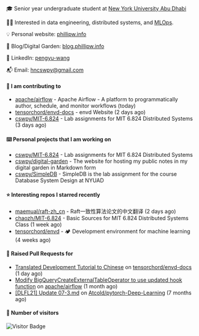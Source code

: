 🎓 Senior year undergraduate student at [New York University Abu Dhabi](https://nyuad.nyu.edu/en/)

🧑‍💻 Interested in data engineering, distributed systems, and [MLOps](https://dlab.berkeley.edu/news/what-mlops-introduction-world-machine-learning-operations).

💡 Personal website: [phillipw.info](https://phillipw.info/)

📓 Blog/Digital Garden: [blog.phillipw.info](https://blog.phillipw.info/)

🙌 LinkedIn: [pengyu-wang](https://www.linkedin.com/in/pengyu-wang/)

📬 Email: [hncswpy@gmail.com](mailto:hncswpy@gmail.com)

#### 🔭 I am contributing to

- [apache/airflow](https://github.com/apache/airflow) - Apache Airflow - A platform to programmatically author, schedule, and monitor workflows (today)
- [tensorchord/envd-docs](https://github.com/tensorchord/envd-docs) - envd Website  (2 days ago)
- [cswpy/MIT-6.824](https://github.com/cswpy/MIT-6.824) - Lab assignments for MIT 6.824 Distributed Systems (3 days ago)

#### ⌨️ Personal projects that I am working on

- [cswpy/MIT-6.824](https://github.com/cswpy/MIT-6.824) - Lab assignments for MIT 6.824 Distributed Systems
- [cswpy/digital-garden](https://github.com/cswpy/digital-garden) - The website for hosting my public notes in my digital garden in Markdown form
- [cswpy/SimpleDB](https://github.com/cswpy/SimpleDB) - SimpleDB is the lab assignment for the course Database System Design at NYUAD

#### ⭐ Interesting repos I starred recently

- [maemual/raft-zh_cn](https://github.com/maemual/raft-zh_cn) - Raft一致性算法论文的中文翻译 (2 days ago)
- [chaozh/MIT-6.824](https://github.com/chaozh/MIT-6.824) - Basic Sources for MIT 6.824 Distributed Systems Class (1 week ago)
- [tensorchord/envd](https://github.com/tensorchord/envd) - 🏕️ Development environment for machine learning (4 weeks ago)

#### 🔨 Raised Pull Requests for

- [Translated Development Tutorial to Chinese](https://github.com/tensorchord/envd-docs/pull/71) on [tensorchord/envd-docs](https://github.com/tensorchord/envd-docs) (1 day ago)
- [Modify BigQueryCreateExternalTableOperator to use updated hook function](https://github.com/apache/airflow/pull/24363) on [apache/airflow](https://github.com/apache/airflow) (1 month ago)
- [[DLFL21] Update 07-3.md](https://github.com/Atcold/pytorch-Deep-Learning/pull/804) on [Atcold/pytorch-Deep-Learning](https://github.com/Atcold/pytorch-Deep-Learning) (7 months ago)

#### 🔢 Number of visitors
![Visitor Badge](https://visitor-badge.laobi.icu/badge?page_id=cswpy)
